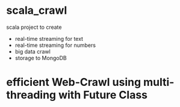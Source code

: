 # scala_crawl

scala project to create 
- real-time streaming for text 
- real-time streaming for numbers
- big data crawl
- storage to MongoDB

# efficient Web-Crawl using multi-threading with Future Class
